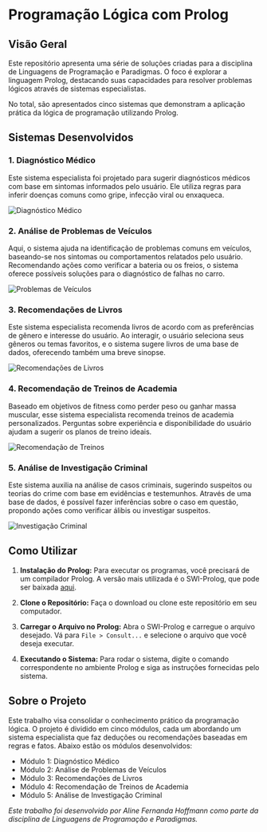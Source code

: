 # Programação Lógica com Prolog

## Visão Geral

Este repositório apresenta uma série de soluções criadas para a disciplina de Linguagens de Programação e Paradigmas. O foco é explorar a linguagem Prolog, destacando suas capacidades para resolver problemas lógicos através de sistemas especialistas. 

No total, são apresentados cinco sistemas que demonstram a aplicação prática da lógica de programação utilizando Prolog.

## Sistemas Desenvolvidos

### 1. **Diagnóstico Médico**
Este sistema especialista foi projetado para sugerir diagnósticos médicos com base em sintomas informados pelo usuário. Ele utiliza regras para inferir doenças comuns como gripe, infecção viral ou enxaqueca.

![Diagnóstico Médico](https://i.imgur.com/fy8KN8d.png)

### 2. **Análise de Problemas de Veículos**
Aqui, o sistema ajuda na identificação de problemas comuns em veículos, baseando-se nos sintomas ou comportamentos relatados pelo usuário. Recomendando ações como verificar a bateria ou os freios, o sistema oferece possíveis soluções para o diagnóstico de falhas no carro.

![Problemas de Veículos](https://i.imgur.com/wypNPeX.png)

### 3. **Recomendações de Livros**
Este sistema especialista recomenda livros de acordo com as preferências de gênero e interesse do usuário. Ao interagir, o usuário seleciona seus gêneros ou temas favoritos, e o sistema sugere livros de uma base de dados, oferecendo também uma breve sinopse.

![Recomendações de Livros](https://i.imgur.com/XKNUprZ.png)

### 4. **Recomendação de Treinos de Academia**
Baseado em objetivos de fitness como perder peso ou ganhar massa muscular, esse sistema especialista recomenda treinos de academia personalizados. Perguntas sobre experiência e disponibilidade do usuário ajudam a sugerir os planos de treino ideais.

![Recomendação de Treinos](https://i.imgur.com/cWOdta7.png)

### 5. **Análise de Investigação Criminal**
Este sistema auxilia na análise de casos criminais, sugerindo suspeitos ou teorias do crime com base em evidências e testemunhos. Através de uma base de dados, é possível fazer inferências sobre o caso em questão, propondo ações como verificar álibis ou investigar suspeitos.

![Investigação Criminal](https://i.imgur.com/A2JrgOj.png)

## Como Utilizar

1. **Instalação do Prolog:**
   Para executar os programas, você precisará de um compilador Prolog. A versão mais utilizada é o SWI-Prolog, que pode ser baixada [aqui](https://www.swi-prolog.org/Download.html).

2. **Clone o Repositório:**
   Faça o download ou clone este repositório em seu computador.

3. **Carregar o Arquivo no Prolog:**
   Abra o SWI-Prolog e carregue o arquivo desejado. Vá para `File > Consult...` e selecione o arquivo que você deseja executar.

4. **Executando o Sistema:**
   Para rodar o sistema, digite o comando correspondente no ambiente Prolog e siga as instruções fornecidas pelo sistema.

## Sobre o Projeto

Este trabalho visa consolidar o conhecimento prático da programação lógica. O projeto é dividido em cinco módulos, cada um abordando um sistema especialista que faz deduções ou recomendações baseadas em regras e fatos. Abaixo estão os módulos desenvolvidos:

 - Módulo 1: Diagnóstico Médico
 - Módulo 2: Análise de Problemas de Veículos
 - Módulo 3: Recomendações de Livros
 - Módulo 4: Recomendação de Treinos de Academia
 - Módulo 5: Análise de Investigação Criminal


*Este trabalho foi desenvolvido por Aline Fernanda Hoffmann como parte da disciplina de Linguagens de Programação e Paradigmas.*

